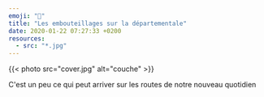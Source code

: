 ```yaml
---
emoji: "🐎"
title: "Les embouteillages sur la départementale"
date: 2020-01-22 07:27:33 +0200
resources:
  - src: "*.jpg"
---
```

{{< photo src="cover.jpg" alt="couche" >}}

C'est un peu ce qui peut arriver sur les routes de notre nouveau quotidien

